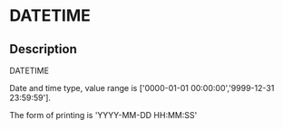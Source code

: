 ---
---

# DATETIME

## Description

DATETIME

Date and time type, value range is ['0000-01-01 00:00:00','9999-12-31 23:59:59'].

The form of printing is 'YYYY-MM-DD HH:MM:SS'
